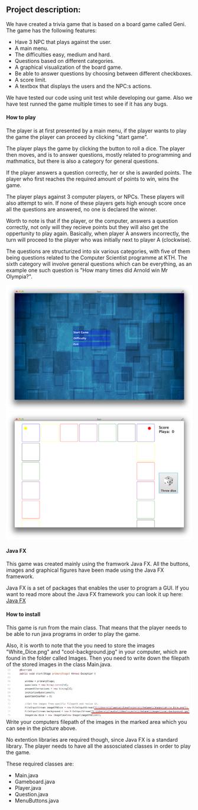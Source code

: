 ## Project description:
 We have created a trivia game that is based on a board game called Geni.
 The game has the following features:
 * Have 3 NPC that plays against the user. 
 * A main menu.
 * The difficulties easy, medium and hard.  
 * Questions based on different categories.
 * A graphical visualization of the board game.
 * Be able to answer questions by choosing between different checkboxes. 
 * A score limit. 
 * A textbox that displays the users and the NPC:s actions. 
 
 We have tested our code using unit test while developing our game. Also we have test runned the game multiple times to see if it has any bugs. 
 
 #### How to play
The player is at first presented by a main menu, if the player wants to play the game the player can proceed by clicking "start game".

The player plays the game by clicking the button to roll a dice. The player then moves, 
and is to answer questions, mostly related to programming and mathmatics, but there is also a category for general questions. 

If the player answers a question correctly, her or she is awarded points.
The player who first reaches the required amount of points to win, wins the game.

The player plays against 3 computer players, or NPCs. These players will 
also attempt to win. If none of these players gets high enough score once all the questions are 
answered, no one is declared the winner. 

Worth to note is that if the player, or the computer, answers a question correctly, not only will they recieve points but
they will also get the oppertunity to play again. Basically, when player A answers incorrectly, the turn will proceed to
the player who was initially next to player A (clockwise).

The questions are structurized into six various categories, with five of them being questions
related to the Computer Scientist programme at KTH. The sixth category will involve general questions
which can be everything, as an example one such question is "How many times did Arnold win Mr Olympia?".

![The main menu](/Screenshots/mainMenuImage.png)
![The gameboard](/Screenshots/GameBoardImage.png)

#### Java FX
This game was created mainly using the framwork Java FX. All the buttons, images and graphical figures 
have been made using the Java FX framework.

Java FX is a set of packages that enables the user to program a GUI. If you want to read more about the
Java FX framework you can look it up here: 
[Java FX](http://docs.oracle.com/javafx/2/overview/jfxpub-overview.htm)

#### How to install
This game is run from the main class. That means that the player needs to
be able to run java programs in order to play the game. 

Also, it is worth to note that the you need to store the images "White_Dice.png" and "cool-background.jpg" in your computer, which are found in the folder called Images. Then you need to write down the filepath of the stored images in the class Main.java.  
![Where to write the filepath](/Screenshots/Filepath.jpg)
Write your computers filepath of the images in the marked area which you can see in the picture above. 

No extention libraries are required though, since Java FX is a standard library. The player
needs to have all the assosciated classes in order to play the game. 

These required classes are:
* Main.java
* Gameboard.java
* Player.java
* Question.java
* MenuButtons.java
